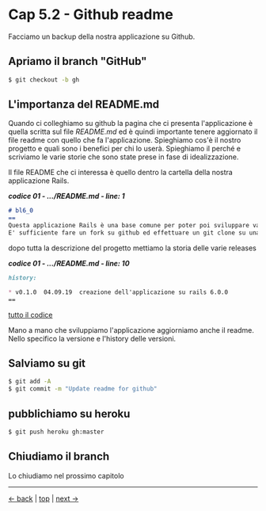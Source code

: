 # <a name="top"></a> Cap 5.2 - Github readme

Facciamo un backup della nostra applicazione su Github.



## Apriamo il branch "GitHub"

```bash
$ git checkout -b gh
```



## L'importanza del README.md

Quando ci colleghiamo su github la pagina che ci presenta l'applicazione è quella scritta sul file *README.md* ed è quindi importante tenere aggiornato il file readme con quello che fa l'applicazione. 
Spieghiamo cos'è il nostro progetto e quali sono i benefici per chi lo userà. 
Spieghiamo il perché e scriviamo le varie storie che sono state prese in fase di idealizzazione.

Il file README che ci interessa è quello dentro la cartella della nostra applicazione Rails.

***codice 01 - .../README.md - line: 1***

```Markdown
# bl6_0
==
Questa applicazione Rails è una base comune per poter poi sviluppare varie altre applicazioni.
E' sufficiente fare un fork su github ed effettuare un git clone su una nuova applicazione.
```

dopo tutta la descrizione del progetto mettiamo la storia delle varie releases

***codice 01 - .../README.md - line: 10***

```Markdown
history:

* v0.1.0  04.09.19  creazione dell'applicazione su rails 6.0.0
==
```

[tutto il codice](https://github.com/flaviobordonidev/leanpubabrandnewcms/blob/master/01-base/05-github/02_01-readme.md)


Mano a mano che sviluppiamo l'applicazione aggiorniamo anche il readme. Nello specifico la versione e l'history delle versioni.



## Salviamo su git

```bash
$ git add -A
$ git commit -m "Update readme for github"
```



## pubblichiamo su heroku

```bash
$ git push heroku gh:master
```



## Chiudiamo il branch

Lo chiudiamo nel prossimo capitolo



---

[<- back](https://github.com/flaviobordonidev/leanpubabrandnewcms/blob/master/01-base/05-github/01-github_story-it.md)
 | [top](#top) |
[next ->](https://github.com/flaviobordonidev/leanpubabrandnewcms/blob/master/01-base/05-github/03-github_initializing-it.md)
